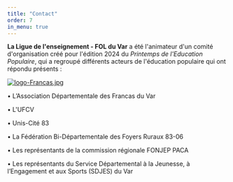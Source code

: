 ```yaml
---
title: "Contact"
order: 7
in_menu: true
---
```

**La Ligue de l'enseignement - FOL du Var** a été l'animateur d'un comité d'organisation créé pour l'édition 2024 du _Printemps de l'Education Populaire_, qui a regroupé différents acteurs de l'éducation populaire qui ont répondu présents : 

[![logo-Francas.jpg](https://i.postimg.cc/nrQ1tqzN/logo-Francas.jpg)](https://www.francas83.com/)

•	L’Association Départementale des Francas du Var

•	L'UFCV

•	Unis-Cité 83

•	La Fédération Bi-Départementale des Foyers Ruraux 83-06

•	Les représentants de la commission régionale FONJEP PACA 

•	Les représentants du Service Départemental à la Jeunesse, à l’Engagement et aux Sports (SDJES) du Var 